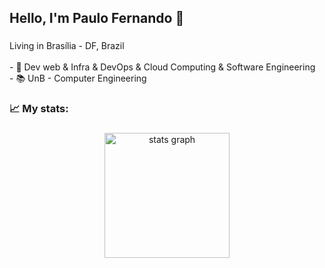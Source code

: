 
<!--<div align="center">
  <img src="https://github.com/Anmol-Baranwal/Cool-GIFs-For-GitHub/assets/74038190/80728820-e06b-4f96-9c9e-9df46f0cc0a5" width="850"/>
  <img width="12" />
</div>-->

###

<h2 align="left">Hello, I'm Paulo Fernando 👋</h2>

###

<p align="left">Living in Brasília - DF, Brazil<br><br>- 🔭 Dev web & Infra & DevOps & Cloud Computing & Software Engineering<br>- 📚 UnB - Computer Engineering</p>

###

<h3 align="left">📈   My stats:</h3>

###

<div align="center">
  <img src="https://github-readme-stats.vercel.app/api?username=pafev&hide_title=true&hide_rank=true&show_icons=true&include_all_commits=true&count_private=true&disable_animations=false&theme=dark&locale=en&hide_border=false" height="200" alt="stats graph"  />
</div>

###

